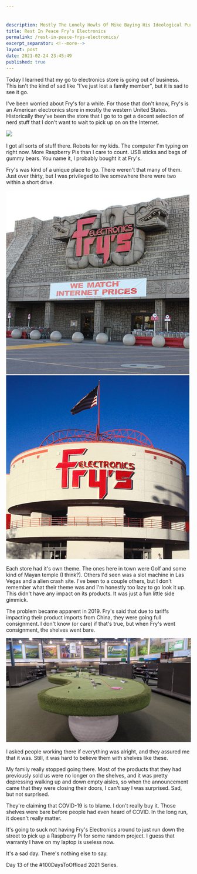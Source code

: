```yaml
---


description: Mostly The Lonely Howls Of Mike Baying His Ideological Purity At The Moon
title: Rest In Peace Fry's Electronics
permalink: /rest-in-peace-frys-electronics/
excerpt_separator: <!--more-->
layout: post
date: 2021-02-24 23:45:49
published: true
---
```


Today I learned that my go to electronics store is going out of business. This isn't the kind of sad like "I've just lost a family member", but it is sad to see it go.

<!--more-->

I've been worried about Fry's for a while. For those that don't know, Fry's is an American electronics store in mostly the western United States. Historically they've been the store that I go to to get a decent selection of nerd stuff that I don't want to wait to pick up on on the Internet.

![](/assets/images/frys_feb_2018.jpg)

I got all sorts of stuff there. Robots for my kids. The computer I'm typing on right now. More Raspberry Pis than I care to count. USB sticks and bags of gummy bears. You name it, I probably bought it at Fry's.

Fry's was kind of a unique place to go. There weren't that many of them. Just over thirty, but I was privileged to live somewhere there were two within a short drive.

![](/assets/images/phoenix_pic1.jpg)
![](/assets/images/tempe_pic1.jpg)

Each store had it's own theme. The ones here in town were Golf and some kind of Mayan temple (I think?). Others I'd seen was a slot machine in Las Vegas and a alien crash site. I've been to a couple others, but I don't remember what their theme was and I'm honestly too lazy to go look it up. This didn't have any impact on its products. It was just a fun little side gimmick.

The problem became apparent in 2019. Fry's said that due to tariffs impacting their product imports from China, they were going full consignment. I don't know (or care) if that's true, but when Fry's went consignment, the shelves went bare.  

![](/assets/images/last_time_frys.jpg)

I asked people working there if everything was alright, and they assured me that it was. Still, it was hard to believe them with shelves like these.

My family really stopped going there. Most of the products that they had previously sold us were no longer on the shelves, and it was pretty depressing walking up and down empty aisles, so when the announcement came that they were closing their doors, I can't say I was surprised. Sad, but not surprised.

They're claiming that COVID-19 is to blame. I don't really buy it. Those shelves were bare before people had even heard of COVID. In the long run, it doesn't really matter.

It's going to suck not having Fry's Electronics around to just run down the street to pick up a Raspberry Pi for some random project. I guess that warranty I have on my laptop is useless now.

It's a sad day. There's nothing else to say.

Day 13 of the #100DaysToOffload 2021 Series.
